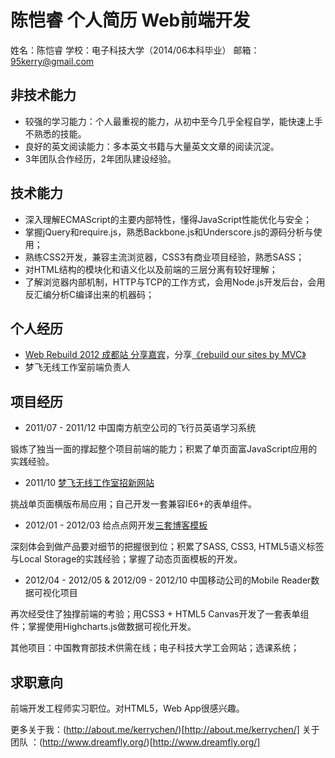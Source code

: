 # 陈恺睿 个人简历 Web前端开发

姓名：陈恺睿
学校：电子科技大学（2014/06本科毕业）
邮箱：95kerry@gmail.com

## 非技术能力

- 较强的学习能力：个人最重视的能力，从初中至今几乎全程自学，能快速上手不熟悉的技能。
- 良好的英文阅读能力：多本英文书籍与大量英文文章的阅读沉淀。
- 3年团队合作经历，2年团队建设经验。

## 技术能力

- 深入理解ECMAScript的主要内部特性，懂得JavaScript性能优化与安全；
- 掌握jQuery和require.js，熟悉Backbone.js和Underscore.js的源码分析与使用；
- 熟练CSS2开发，兼容主流浏览器，CSS3有商业项目经验，熟悉SASS；
- 对HTML结构的模块化和语义化以及前端的三层分离有较好理解；
- 了解浏览器内部机制，HTTP与TCP的工作方式，会用Node.js开发后台，会用反汇编分析C编译出来的机器码；

## 个人经历

- [Web Rebuild 2012 成都站 分享嘉宾](http://www.webrebuild.org/index.html)，分享[《rebuild our sites by MVC》](https://github.com/kerryChen95/rebuild-our-sites-by-MVC)
- 梦飞无线工作室前端负责人

## 项目经历

- 2011/07 - 2011/12 中国南方航空公司的飞行员英语学习系统

锻炼了独当一面的撑起整个项目前端的能力；积累了单页面富JavaScript应用的实践经验。

- 2011/10 [梦飞无线工作室招新网站](http://hr.dreamfly.org/)

挑战单页面横版布局应用；自己开发一套兼容IE6+的表单组件。

- 2012/01 - 2012/03 给点点网开发[三套博客模板](http://www.diandian.com/themes/111/show)

深刻体会到做产品要对细节的把握很到位；积累了SASS, CSS3, HTML5语义标签与Local Storage的实践经验；掌握了动态页面模板的开发。

- 2012/04 - 2012/05 & 2012/09 - 2012/10 中国移动公司的Mobile Reader数据可视化项目

再次经受住了独撑前端的考验；用CSS3 + HTML5 Canvas开发了一套表单组件；掌握使用Highcharts.js做数据可视化开发。

其他项目：中国教育部技术供需在线；电子科技大学工会网站；选课系统；

## 求职意向

前端开发工程师实习职位。对HTML5，Web App很感兴趣。

更多关于我：(http://about.me/kerrychen/)[http://about.me/kerrychen/]
关于团队  ：(http://www.dreamfly.org/)[http://www.dreamfly.org/]
